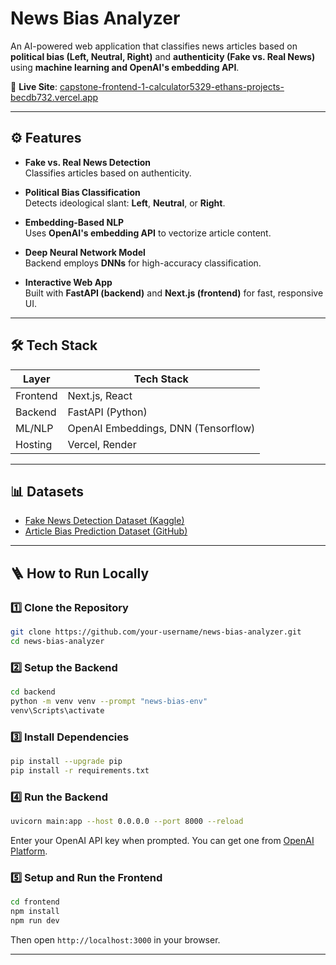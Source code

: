 # News Bias Analyzer

An AI-powered web application that classifies news articles based on **political bias (Left, Neutral, Right)** and **authenticity (Fake vs. Real News)** using **machine learning and OpenAI's embedding API**. 

🔗 **Live Site**: [capstone-frontend-1-calculator5329-ethans-projects-becdb732.vercel.app](https://capstone-frontend-1-calculator5329-ethans-projects-becdb732.vercel.app/)

---

## ⚙️ Features

- **Fake vs. Real News Detection**  
  Classifies articles based on authenticity.

- **Political Bias Classification**  
  Detects ideological slant: **Left**, **Neutral**, or **Right**.

- **Embedding-Based NLP**  
  Uses **OpenAI's embedding API** to vectorize article content.

- **Deep Neural Network Model**  
  Backend employs **DNNs** for high-accuracy classification.

- **Interactive Web App**  
  Built with **FastAPI (backend)** and **Next.js (frontend)** for fast, responsive UI.

---

## 🛠 Tech Stack

| Layer        | Tech Stack                         |
|--------------|------------------------------------|
| Frontend     | Next.js, React                     |
| Backend      | FastAPI (Python)                   |
| ML/NLP       | OpenAI Embeddings, DNN (Tensorflow)|
| Hosting      | Vercel, Render                     |

---

## 📊 Datasets

- [Fake News Detection Dataset (Kaggle)](https://www.kaggle.com/datasets/vishakhdapat/fake-news-detection?select=fake_and_real_news.csv)  
- [Article Bias Prediction Dataset (GitHub)](https://github.com/ramybaly/Article-Bias-Prediction)

---

## 🪜 How to Run Locally

### 1️⃣ Clone the Repository
```bash
git clone https://github.com/your-username/news-bias-analyzer.git
cd news-bias-analyzer
```

### 2️⃣ Setup the Backend
```bash
cd backend
python -m venv venv --prompt "news-bias-env"
venv\Scripts\activate
```

### 3️⃣ Install Dependencies
```bash
pip install --upgrade pip
pip install -r requirements.txt
```

### 4️⃣ Run the Backend
```bash
uvicorn main:app --host 0.0.0.0 --port 8000 --reload
```
Enter your OpenAI API key when prompted. You can get one from [OpenAI Platform](https://platform.openai.com/).

### 5️⃣ Setup and Run the Frontend
```bash
cd frontend
npm install
npm run dev
```
Then open `http://localhost:3000` in your browser.

---
